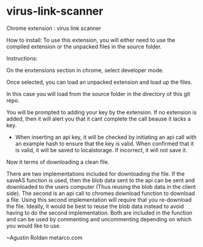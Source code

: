 virus-link-scanner
==================

Chrome extension : virus link scanner 

How to install: To use this extension, you will either need to use the compiled extension or the unpacked files in the source folder.

Instructions:

On the enxtensions section in chrome, select developer mode. 

Once selected, you can load an unpacked extension and load up the files.

In this case you will load from the source folder in the directory of this git repo.

You will be prompted to adding your key by the extension. If no extension is added, then it will alert you that it cant complete the call beause it lacks a key.

* When inserting an api key, it will be checked by initiating an api call with an example hash to ensure that the key is valid. When confirmed that it is valid, it will be saved to localstorage. If incorrect, it will not save it.


Now it terms of downloading a clean file.

There are two implementations included for downloading the file. If the saveAS function is used, then the blob data sent to the api can be sent and downloaded to the users computer (Thus reusing the blob data in the client side). The second is an api call to chromes download function to download a file. Using this second implementation will require that you re-download the file. Ideally, it would be best to reuse the blob data instead to avoid having to do the second implementation. Both are included in the function and can be used by commenting and uncommenting depending on which you would like to use.

~Agustin Roldan
metarco.com

